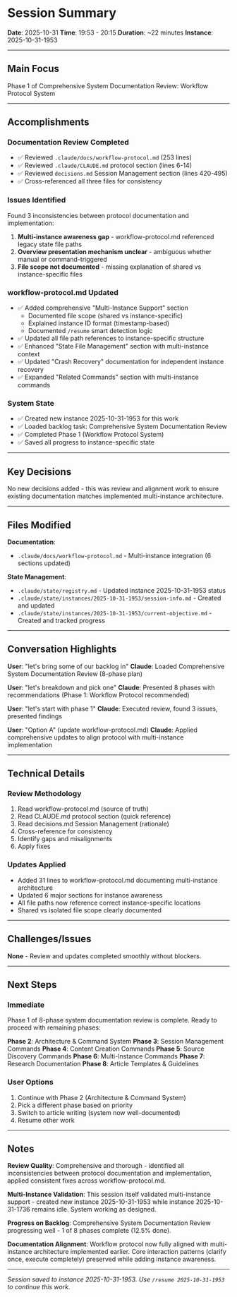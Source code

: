 # Session Summary

**Date**: 2025-10-31
**Time**: 19:53 - 20:15
**Duration**: ~22 minutes
**Instance**: 2025-10-31-1953

---

## Main Focus

Phase 1 of Comprehensive System Documentation Review: Workflow Protocol System

---

## Accomplishments

### Documentation Review Completed
- ✅ Reviewed `.claude/docs/workflow-protocol.md` (253 lines)
- ✅ Reviewed `.claude/CLAUDE.md` protocol section (lines 6-14)
- ✅ Reviewed `decisions.md` Session Management section (lines 420-495)
- ✅ Cross-referenced all three files for consistency

### Issues Identified
Found 3 inconsistencies between protocol documentation and implementation:
1. **Multi-instance awareness gap** - workflow-protocol.md referenced legacy state file paths
2. **Overview presentation mechanism unclear** - ambiguous whether manual or command-triggered
3. **File scope not documented** - missing explanation of shared vs instance-specific files

### workflow-protocol.md Updated
- ✅ Added comprehensive "Multi-Instance Support" section
  - Documented file scope (shared vs instance-specific)
  - Explained instance ID format (timestamp-based)
  - Documented `/resume` smart detection logic
- ✅ Updated all file path references to instance-specific structure
- ✅ Enhanced "State File Management" section with multi-instance context
- ✅ Updated "Crash Recovery" documentation for independent instance recovery
- ✅ Expanded "Related Commands" section with multi-instance commands

### System State
- ✅ Created new instance 2025-10-31-1953 for this work
- ✅ Loaded backlog task: Comprehensive System Documentation Review
- ✅ Completed Phase 1 (Workflow Protocol System)
- ✅ Saved all progress to instance-specific state

---

## Key Decisions

No new decisions added - this was review and alignment work to ensure existing documentation matches implemented multi-instance architecture.

---

## Files Modified

**Documentation**:
- `.claude/docs/workflow-protocol.md` - Multi-instance integration (6 sections updated)

**State Management**:
- `.claude/state/registry.md` - Updated instance 2025-10-31-1953 status
- `.claude/state/instances/2025-10-31-1953/session-info.md` - Created and updated
- `.claude/state/instances/2025-10-31-1953/current-objective.md` - Created and tracked progress

---

## Conversation Highlights

**User**: "let's bring some of our backlog in"
**Claude**: Loaded Comprehensive System Documentation Review (8-phase plan)

**User**: "let's breakdown and pick one"
**Claude**: Presented 8 phases with recommendations (Phase 1: Workflow Protocol recommended)

**User**: "let's start with phase 1"
**Claude**: Executed review, found 3 issues, presented findings

**User**: "Option A" (update workflow-protocol.md)
**Claude**: Applied comprehensive updates to align protocol with multi-instance implementation

---

## Technical Details

### Review Methodology
1. Read workflow-protocol.md (source of truth)
2. Read CLAUDE.md protocol section (quick reference)
3. Read decisions.md Session Management (rationale)
4. Cross-reference for consistency
5. Identify gaps and misalignments
6. Apply fixes

### Updates Applied
- Added 31 lines to workflow-protocol.md documenting multi-instance architecture
- Updated 6 major sections for instance awareness
- All file paths now reference correct instance-specific locations
- Shared vs isolated file scope clearly documented

---

## Challenges/Issues

**None** - Review and updates completed smoothly without blockers.

---

## Next Steps

### Immediate
Phase 1 of 8-phase system documentation review is complete. Ready to proceed with remaining phases:

**Phase 2**: Architecture & Command System
**Phase 3**: Session Management Commands
**Phase 4**: Content Creation Commands
**Phase 5**: Source Discovery Commands
**Phase 6**: Multi-Instance Commands
**Phase 7**: Research Documentation
**Phase 8**: Article Templates & Guidelines

### User Options
1. Continue with Phase 2 (Architecture & Command System)
2. Pick a different phase based on priority
3. Switch to article writing (system now well-documented)
4. Resume other work

---

## Notes

**Review Quality**: Comprehensive and thorough - identified all inconsistencies between protocol documentation and implementation, applied consistent fixes across workflow-protocol.md.

**Multi-Instance Validation**: This session itself validated multi-instance support - created new instance 2025-10-31-1953 while instance 2025-10-31-1736 remains idle. System working as designed.

**Progress on Backlog**: Comprehensive System Documentation Review progressing well - 1 of 8 phases complete (12.5% done).

**Documentation Alignment**: Workflow protocol now fully aligned with multi-instance architecture implemented earlier. Core interaction patterns (clarify once, execute completely) preserved while adding instance awareness.

---

*Session saved to instance 2025-10-31-1953. Use `/resume 2025-10-31-1953` to continue this work.*

